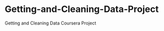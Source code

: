 Getting-and-Cleaning-Data-Project
=================================

Getting and Cleaning Data Coursera Project 
